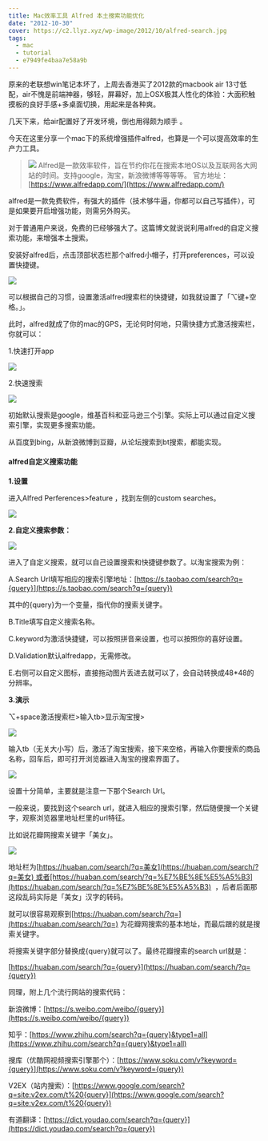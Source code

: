 ```yaml
---
title: Mac效率工具 Alfred 本土搜索功能优化
date: "2012-10-30"
cover: https://c2.llyz.xyz/wp-image/2012/10/alfred-search.jpg
tags:
  - mac
  - tutorial
  - e7949fe4baa7e58a9b
---
```


原来的老联想win笔记本坏了，上周去香港买了2012款的macbook air 13寸低配，air不愧是前端神器，够轻，屏幕好，加上OSX极其人性化的体验：大面积触摸板的良好手感+多桌面切换，用起来是各种爽。

几天下来，给air配置好了开发环境，倒也用得颇为顺手 。

今天在这里分享一个mac下的系统增强插件alfred，也算是一个可以提高效率的生产力工具。

> ![](https://c2.llyz.xyz/wp-image/2012/10/Butlers-Hat1-e1351609940232.png) Alfred是一款效率软件，旨在节约你花在搜索本地OS以及互联网各大网站的时间。支持google，淘宝，新浪微博等等等等。 官方地址：[https://www.alfredapp.com/](https://www.alfredapp.com/)

alfred是一款免费软件，有强大的插件（技术够牛逼，你都可以自己写插件），可是如果要开启增强功能，则需另外购买。

对于普通用户来说，免费的已经够强大了。这篇博文就说说利用alfred的自定义搜索功能，来增强本土搜索。

安装好alfred后，点击顶部状态栏那个alfred小帽子，打开preferences，可以设置快捷键。

![](https://c2.llyz.xyz/wp-image/2012/10/alfred-setting.jpg)

可以根据自己的习惯，设置激活alfred搜索栏的快捷键，如我就设置了「⌥键+空格。」。

此时，alfred就成了你的mac的GPS，无论何时何地，只需快捷方式激活搜索栏，你就可以：

1.快速打开app

![](https://c2.llyz.xyz/wp-image/2012/10/QQ20121030-3.png)

2.快速搜索

![](https://c2.llyz.xyz/wp-image/2012/10/alfred-search-google.jpg)

初始默认搜索是google，维基百科和亚马逊三个引擎。实际上可以通过自定义搜索引擎，实现更多搜索功能。

从百度到bing，从新浪微博到豆瓣，从论坛搜索到bt搜索，都能实现。

#### alfred自定义搜索功能

**1.设置**

进入Alfred Perferences>feature ，找到左侧的custom searches。

![](https://c2.llyz.xyz/wp-image/2012/10/Snip20121030_2.png)

**2.自定义搜索参数：**

![](https://c2.llyz.xyz/wp-image/2012/10/Snip20121030_3.png)

进入了自定义搜索，就可以自己设置搜索和快捷键参数了。以淘宝搜索为例：

A.Search Url填写相应的搜索引擎地址：[https://s.taobao.com/search?q={query}](https://s.taobao.com/search?q={query})

其中的{query}为一个变量，指代你的搜索关键字。

B.Title填写自定义搜索名称。

C.keyword为激活快捷键，可以按照拼音来设置，也可以按照你的喜好设置。

D.Validation默认alfredapp，无需修改。

E.右侧可以自定义图标，直接拖动图片丢进去就可以了，会自动转换成48\*48的分辨率。

**3.演示**

⌥+space激活搜索栏>输入tb>显示淘宝搜>

![](https://c2.llyz.xyz/wp-image/2012/10/alfred-taobao.jpg)

输入tb（无关大小写）后，激活了淘宝搜索，接下来空格，再输入你要搜索的商品名称，回车后，即可打开浏览器进入淘宝的搜索界面了。

![](https://c2.llyz.xyz/wp-image/2012/10/alfred-taobao-result.jpg)

设置十分简单，主要就是注意一下那个Search Url。

一般来说，要找到这个search url，就进入相应的搜索引擎，然后随便搜一个关键字，观察浏览器里地址栏里的url特征。

比如说花瓣网搜索关键字「美女」。

![](https://c2.llyz.xyz/wp-image/2012/10/Snip20121030_5.png)

地址栏为[https://huaban.com/search/?q=美女](https://huaban.com/search/?q=美女) 或者[https://huaban.com/search/?q=%E7%BE%8E%E5%A5%B3](https://huaban.com/search/?q=%E7%BE%8E%E5%A5%B3)  ，后者后面那这段乱码实际是「美女」汉字的转码。

就可以很容易观察到[https://huaban.com/search/?q=](https://huaban.com/search/?q=) 为花瓣网搜索的基本地址，而最后跟的就是搜索关键字。

将搜索关键字部分替换成{query}就可以了。最终花瓣搜索的search url就是：

[https://huaban.com/search/?q={query}](https://huaban.com/search/?q={query})

同理，附上几个流行网站的搜索代码：

新浪微博：[https://s.weibo.com/weibo/{query}](https://s.weibo.com/weibo/{query})

知乎：[https://www.zhihu.com/search?q={query}&type1=all](https://www.zhihu.com/search?q={query}&type1=all)

搜库（优酷网视频搜索引擎那个）：[https://www.soku.com/v?keyword={query}](https://www.soku.com/v?keyword={query})

V2EX（站内搜索）：[https://www.google.com/search?q=site:v2ex.com/t%20{query}](https://www.google.com/search?q=site:v2ex.com/t%20{query})

有道翻译：[https://dict.youdao.com/search?q={query}](https://dict.youdao.com/search?q={query})
